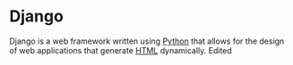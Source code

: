 # Django

Django is a web framework written using [Python](/wiki/Python) that allows for the design of web applications that generate [HTML](/wiki/HTML) dynamically. Edited